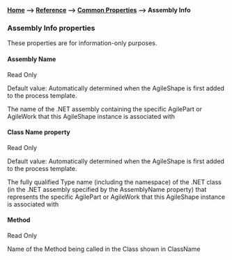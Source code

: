**[Home](/) --> [Reference](/ref) --> [Common Properties](/ref/common) --> Assembly Info**

### Assembly Info properties 

These properties are for information-only purposes.

#### Assembly Name

Read Only

Default value: Automatically determined when the AgileShape is first added to
the process template.

The name of the .NET assembly containing the specific AgilePart or AgileWork that 
this AgileShape instance is associated with

#### Class Name property 

Read Only

Default value: Automatically determined when the AgileShape is first added to
the process template.

The fully qualified Type name (including the namespace) of the .NET class (in
the .NET assembly specified by the AssemblyName property) that represents the
specific AgilePart or AgileWork that this AgileShape instance is associated with

#### Method

Read Only

Name of the Method being called in the Class shown in ClassName